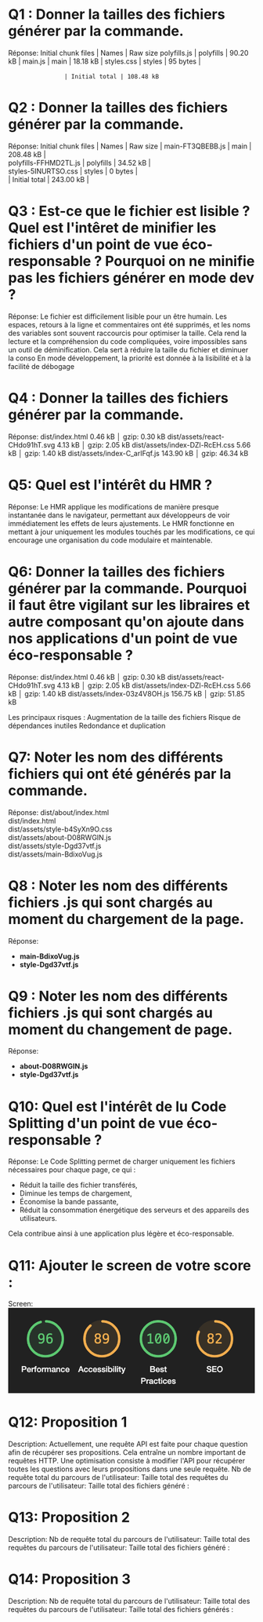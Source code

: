 # Q1 : Donner la tailles des fichiers générer par la commande.
Réponse:
Initial chunk files | Names         |  Raw size
polyfills.js        | polyfills     |  90.20 kB | 
main.js             | main          |  18.18 kB | 
styles.css          | styles        |  95 bytes | 

                    | Initial total | 108.48 kB
# Q2 : Donner la tailles des fichiers générer par la commande.
Réponse:
Initial chunk files   | Names         |  Raw size |
main-FT3QBEBB.js      | main          | 208.48 kB |                
polyfills-FFHMD2TL.js | polyfills     |  34.52 kB |                
styles-5INURTSO.css   | styles        |   0 bytes |              
                      | Initial total | 243.00 kB |  

# Q3 : Est-ce que le fichier est lisible ? Quel est l'intêret de minifier les fichiers d'un point de vue éco-responsable ? Pourquoi on ne minifie pas les fichiers générer en mode dev ?
Réponse:
Le fichier est difficilement lisible pour un être humain. Les espaces, retours à la ligne et commentaires ont été supprimés, et les noms des variables sont souvent raccourcis pour optimiser la taille. Cela rend la lecture et la compréhension du code compliquées, voire impossibles sans un outil de déminification.
Cela sert à réduire la taille du fichier et diminuer la conso
En mode développement, la priorité est donnée à la lisibilité et à la facilité de débogage 


# Q4 : Donner la tailles des fichiers générer par la commande.
Réponse:
dist/index.html                   0.46 kB │ gzip:  0.30 kB
dist/assets/react-CHdo91hT.svg    4.13 kB │ gzip:  2.05 kB
dist/assets/index-DZl-RcEH.css    5.66 kB │ gzip:  1.40 kB
dist/assets/index-C_arIFqf.js   143.90 kB │ gzip: 46.34 kB

# Q5: Quel est l'intérêt du HMR ?
Réponse:
Le HMR applique les modifications de manière presque instantanée dans le navigateur, permettant aux développeurs de voir immédiatement les effets de leurs ajustements.
Le HMR fonctionne en mettant à jour uniquement les modules touchés par les modifications, ce qui encourage une organisation du code modulaire et maintenable.

# Q6: Donner la tailles des fichiers générer par la commande. Pourquoi il faut être vigilant sur les libraires et autre composant qu'on ajoute dans nos applications d'un point de vue éco-responsable ?
Réponse:
dist/index.html                   0.46 kB │ gzip:  0.30 kB
dist/assets/react-CHdo91hT.svg    4.13 kB │ gzip:  2.05 kB
dist/assets/index-DZl-RcEH.css    5.66 kB │ gzip:  1.40 kB
dist/assets/index-03z4V8OH.js   156.75 kB │ gzip: 51.85 kB

Les principaux risques :
Augmentation de la taille des fichiers
Risque de dépendances inutiles
Redondance et duplication

# Q7: Noter les nom des différents fichiers qui ont été générés par la commande.
Réponse:
dist/about/index.html          
dist/index.html                 
dist/assets/style-b4SyXn9O.css  
dist/assets/about-D08RWGIN.js   
dist/assets/style-Dgd37vtf.js  
dist/assets/main-BdixoVug.js 

# Q8 : Noter les nom des différents fichiers .js qui sont chargés au moment du chargement de la page.
Réponse:
- **main-BdixoVug.js**  
- **style-Dgd37vtf.js**  

# Q9 : Noter les nom des différents fichiers .js qui sont chargés au moment du changement de page.
Réponse:
- **about-D08RWGIN.js**  
- **style-Dgd37vtf.js**

# Q10: Quel est l'intérêt de lu Code Splitting d'un point de vue éco-responsable ?
Réponse:
Le Code Splitting permet de charger uniquement les fichiers nécessaires pour chaque page, ce qui :  
- Réduit la taille des fichier transférés,  
- Diminue les temps de chargement,  
- Économise la bande passante,  
- Réduit la consommation énergétique des serveurs et des appareils des utilisateurs.  

Cela contribue ainsi à une application plus légère et éco-responsable.  

# Q11: Ajouter le screen de votre score :
Screen:
![IMAGE ANALYSE](./imageAnalyse.png)

# Q12:  Proposition 1
Description: Actuellement, une requête API est faite pour chaque question afin de récupérer ses propositions. Cela entraîne un nombre important de requêtes HTTP. Une optimisation consiste à modifier l'API pour récupérer toutes les questions avec leurs propositions dans une seule requête. 
Nb de requête total du parcours de l'utilisateur:
Taille total des requêtes du parcours de l'utilisateur:
Taille total des fichiers généré :

# Q13:  Proposition 2
Description:
Nb de requête total du parcours de l'utilisateur:
Taille total des requêtes du parcours de l'utilisateur:
Taille total des fichiers généré :

# Q14:  Proposition 3
Description:
Nb de requête total du parcours de l'utilisateur:
Taille total des requêtes du parcours de l'utilisateur:
Taille total des fichiers générés :